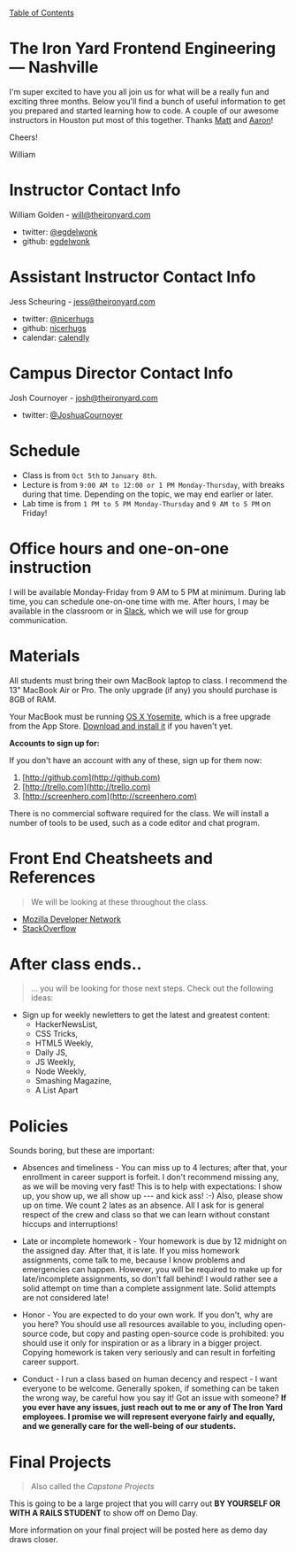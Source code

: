 [Table of Contents](/README.md)

# The Iron Yard Frontend Engineering — Nashville

I'm super excited to have you all join us for what will be a really fun and exciting three months. Below you'll find a bunch of useful information to get you prepared and started learning how to code. A couple of our awesome instructors in Houston put most of this together. Thanks [Matt](http://github.com/matthiasak) and [Aaron](http://github.com/alarner)!

Cheers!

William

# Instructor Contact Info

William Golden - will@theironyard.com
- twitter: [@egdelwonk](http://twitter.com/egdelwonk)
- github: [egdelwonk](http://github.com/egdelwonk)

# Assistant Instructor Contact Info
Jess Scheuring - jess@theironyard.com
- twitter: [@nicerhugs](http://twitter.com/nicerhugs)
- github: [nicerhugs](http://github.com/nicerhugs)
- calendar: [calendly](https://calendly.com/jess-tiy-1-on-1)

# Campus Director Contact Info
Josh Cournoyer - josh@theironyard.com
- twitter: [@JoshuaCournoyer](http://twitter.com/JoshuaCournoyer)

# Schedule

- Class is from `Oct 5th` to `January 8th`.
- Lecture is from `9:00 AM to 12:00 or 1 PM Monday-Thursday`, with breaks during that time. Depending on the topic, we may end earlier or later.
- Lab time is from `1 PM to 5 PM Monday-Thursday` and `9 AM to 5 PM` on Friday!

# Office hours and one-on-one instruction

I will be available Monday-Friday from 9 AM to 5 PM at minimum. During lab time, you can schedule one-on-one time with me. After hours, I may be available in the classroom or in [Slack](https://www.slack.com/), which we will use for group communication.

# Materials

All students must bring their own MacBook laptop to class. I recommend the 13" MacBook Air or Pro. The only upgrade (if any) you should purchase is 8GB of RAM.

Your MacBook must be running [OS X Yosemite](https://itunes.apple.com/us/app/os-x-yosemite/id915041082?mt=12), which is a free upgrade from the App Store. [Download and install it](https://itunes.apple.com/us/app/os-x-yosemite/id915041082?mt=12) if you haven't yet.

**Accounts to sign up for:**

If you don't have an account with any of these, sign up for them now:

1. [http://github.com](http://github.com)
2. [http://trello.com](http://trello.com)
3. [http://screenhero.com](http://screenhero.com)

There is no commercial software required for the class. We will install a number of tools to be used, such as a code editor and chat program.

# Front End Cheatsheets and References

> We will be looking at these throughout the class.

- [Mozilla Developer Network](https://developer.mozilla.org/)
- [StackOverflow](http://stackoverflow.com)

# After class ends..

> ... you will be looking for those next steps. Check out the following ideas:

- Sign up for weekly newletters to get the latest and greatest content:
	- HackerNewsList,
	- CSS Tricks,
	- HTML5 Weekly,
	- Daily JS,
  - JS Weekly,
  - Node Weekly,
  - Smashing Magazine,
  - A List Apart

<!-- # Prework

[/intro/PREWORK.md](/intro/PREWORK.md) -->
<!-- Here is some prework to prepare for The Iron Yard's Front End Course!

Prework is material to help you get on the same page as others. Do the best you can, and let Aaron know how it's going! :-)

What is prework?

- a series of base information designed to bring you up to speed as much as possible before the class. We have some online coursework, tools, and advanced materials for those of you who want to go further.
- starting learning before the class is like training for a marathon. You don't show up the day of the race and start, you need to train beforehand. In our classes, your brain is the muscle that needs to train. This prework is training for your brain.
- Prework only covers the basics of a language; What we teach goes much deeper than tutorials can cover.

### JavaScript
> This is not how our course will be taught ­­ but it’s great to get yourself as familiar as
possible with some of the syntax of the language.

http://www.codecademy.com/tracks/javascript

### HTML/CSS:
> HTML and CSS are the foundation of all the content of a webpage or web app. However, we
will only be spending about a week on HTML and CSS, so having a basic foundation before
class will be very helpful.

Check out the Codecademy course at http://www.codecademy.com/en/tracks/web.
This should take you approximately 7 hours, depending on your prior experience.


### GitHub:
> GitHub is a web­based hosting and communication service for software development projects
that uses the Git revision control system.

Sign up for a GitHub account at https://github.com/

Make sure to add a profile picture and your full name, since this will help me learn your
name.

Check out the [GitHub Guides](https://guides.github.com/) if you want to learn
how to use GitHub prior to class.  

### Programmers’ Tools:

Command Line: Mastery of command line basics is essential for any developer (and
extremely useful for non­devs) and will make your life much easier.

http://cli.learncodethehardway.org/book/

Git: Git and version control are central to how we will be working on projects. This may
be a bit much to fully wrap your head around before class, but it’s worth a read to start
getting familiar with the terms and concepts.

http://git­scm.com/book/en/Getting­Started­About­Version­Control  -->

# Policies

Sounds boring, but these are important:

- Absences and timeliness - You can miss up to 4 lectures; after that, your enrollment in career support is forfeit. I don't recommend missing any, as we will be moving very fast! This is to help with expectations: I show up, you show up, we all show up --- and kick ass! :-) Also, please show up on time. We count 2 lates as an absence. All I ask for is general respect of the crew and class so that we can learn without constant hiccups and interruptions!

- Late or incomplete homework - Your homework is due by 12 midnight on the assigned day. After that, it is late. If you miss homework assignments, come talk to me, because I know problems and emergencies can happen. However, you will be required to make up for late/incomplete assignments, so don't fall behind! I would rather see a solid attempt on time than a complete assignment late. Solid attempts are not considered late!

- Honor - You are expected to do your own work. If you don't, why are you here? You should use all resources available to you, including open-source code, but copy and pasting open-source code is prohibited: you should use it only for inspiration or as a library in a bigger project. Copying homework is taken very seriously and can result in forfeiting career support.

- Conduct - I run a class based on human decency and respect - I want everyone to be welcome. Generally spoken, if something can be taken the wrong way, be careful how you say it! Got an issue with someone? **If you ever have any issues, just reach out to me or any of The Iron Yard employees. I promise we will represent everyone fairly and equally, and we generally care for the well-being of our students.**

# Final Projects

> Also called the *Capstone Projects*

This is going to be a large project that you will carry out **BY YOURSELF OR WITH A RAILS STUDENT** to show off on Demo Day.

More information on your final project will be posted here as demo day draws closer.
